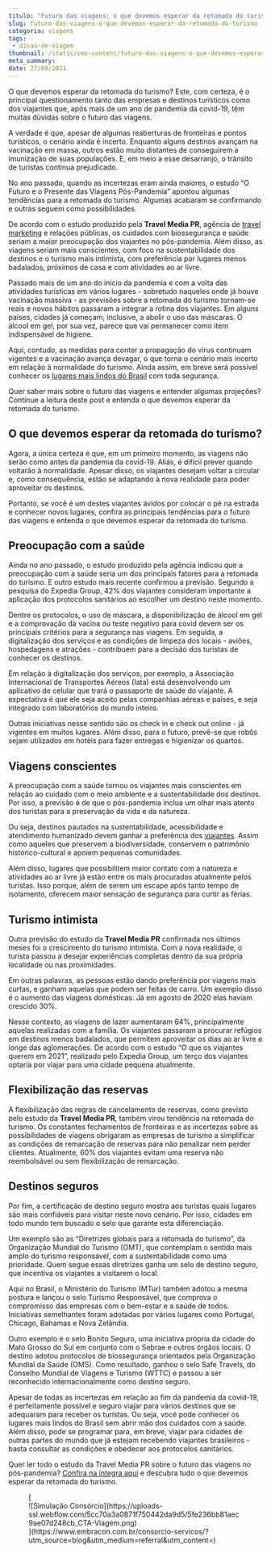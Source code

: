 ```yaml
---
titulo: "Futuro das viagens: o que devemos esperar da retomada do turismo"
slug: futuro-das-viagens-o-que-devemos-esperar-da-retomada-do-turismo
categoria: viagens
tags:
 - dicas-de-viagem
thumbnail: /static/cms-content/futuro-das-viagens-o-que-devemos-esperar-da-retomada-do-turismo.jpg
meta_summary: 
date: 27/09/2021
---
```

O que devemos esperar da retomada do turismo? Este, com certeza, é o principal questionamento tanto das empresas e destinos turísticos como dos viajantes que, após mais de um ano de pandemia da covid-19, têm muitas dúvidas sobre o futuro das viagens.

A verdade é que, apesar de algumas reaberturas de fronteiras e pontos turísticos, o cenário ainda é incerto. Enquanto alguns destinos avançam na vacinação em massa, outros estão muito distantes de conseguirem a imunização de suas populações. E, em meio a esse desarranjo, o trânsito de turistas continua prejudicado.

No ano passado, quando as incertezas eram ainda maiores, o estudo “O Futuro e o Presente das Viagens Pós-Pandemia” apontou algumas tendências para a retomada do turismo. Algumas acabaram se confirmando e outras seguem como possibilidades.

De acordo com o estudo produzido pela **Travel Media PR**, agência de [travel marketing](https://travelmediapr.com/) e relações públicas, os cuidados com biossegurança e saúde seriam a maior preocupação dos viajantes no pós-pandemia. Além disso, as viagens seriam mais conscientes, com foco na sustentabilidade dos destinos e o turismo mais intimista, com preferência por lugares menos badalados, próximos de casa e com atividades ao ar livre.

Passado mais de um ano do início da pandemia e com a volta das atividades turísticas em vários lugares - sobretudo naqueles onde já houve vacinação massiva - as previsões sobre a retomada do turismo tornam-se reais e novos hábitos passaram a integrar a rotina dos viajantes. Em alguns países, cidades já começam, inclusive, a abolir o uso das máscaras. O álcool em gel, por sua vez, parece que vai permanecer como item indispensável de higiene.

Aqui, contudo, as medidas para conter a propagação do vírus continuam vigentes e a vacinação avança devagar, o que torna o cenário mais incerto em relação à normalidade do turismo. Ainda assim, em breve será possível conhecer os [lugares mais lindos do Brasil](https://guiaviajarmelhor.com.br/100-lugares-mais-lindos-do-brasil/) com toda segurança.

Quer saber mais sobre o futuro das viagens e entender algumas projeções? Continue a leitura deste post e entenda o que devemos esperar da retomada do turismo.

O que devemos esperar da retomada do turismo? 
----------------------------------------------

Agora, a única certeza é que, em um primeiro momento, as viagens não serão como antes da pandemia da covid-19. Aliás, é difícil prever quando voltarão à normalidade. Apesar disso, os viajantes desejam voltar a circular e, como consequência, estão se adaptando à nova realidade para poder aproveitar os destinos.

Portanto, se você é um destes viajantes ávidos por colocar o pé na estrada e conhecer novos lugares, confira as principais tendências para o futuro das viagens e entenda o que devemos esperar da retomada do turismo.

Preocupação com a saúde 
------------------------

Ainda no ano passado, o estudo produzido pela agência indicou que a preocupação com a saúde seria um dos principais fatores para a retomada do turismo. E outro estudo mais recente confirmou a previsão. Segundo a pesquisa do Expedia Group, 42% dos viajantes consideram importante a aplicação dos protocolos sanitários ao escolher um destino neste momento.

Dentre os protocolos, o uso de máscara, a disponibilização de álcool em gel e a comprovação da vacina ou teste negativo para covid devem ser os principais critérios para a segurança nas viagens. Em seguida, a digitalização dos serviços e as condições de limpeza dos locais - aviões, hospedagens e atrações - contribuem para a decisão dos turistas de conhecer os destinos.

Em relação à digitalização dos serviços, por exemplo, a Associação Internacional de Transportes Aéreos (Iata) está desenvolvendo um aplicativo de celular que trará o passaporte de saúde do viajante. A expectativa é que ele seja aceito pelas companhias aéreas e países, e seja integrado com laboratórios do mundo inteiro.

Outras iniciativas nesse sentido são os check in e check out online - já vigentes em muitos lugares. Além disso, para o futuro, prevê-se que robôs sejam utilizados em hotéis para fazer entregas e higienizar os quartos.

Viagens conscientes 
--------------------

A preocupação com a saúde tornou os viajantes mais conscientes em relação ao cuidado com o meio ambiente e a sustentabilidade dos destinos. Por isso, a previsão é de que o pós-pandemia inclua um olhar mais atento dos turistas para a preservação da vida e da natureza.

Ou seja, destinos pautados na sustentabilidade, acessibilidade e atendimento humanizado devem ganhar a preferência dos [viajantes](https://www.embracon.com.br/blog/jeitos-criativos-de-economizar-dinheiro-para-viajar). Assim como aqueles que preservem a biodiversidade, conservem o patrimônio histórico-cultural e apoiem pequenas comunidades.

Além disso, lugares que possibilitem maior contato com a natureza e atividades ao ar livre já estão entre os mais procurados atualmente pelos turistas. Isso porque, além de serem um escape após tanto tempo de isolamento, oferecem maior sensação de segurança para curtir as férias.

Turismo intimista 
------------------

Outra previsão do estudo da **Travel Media PR** confirmada nos últimos meses foi o crescimento do turismo intimista. Com a nova realidade, o turista passou a desejar experiências completas dentro da sua própria localidade ou nas proximidades.

Em outras palavras, as pessoas estão dando preferência por viagens mais curtas, e ganham aquelas que podem ser feitas de carro. Um exemplo disso é o aumento das viagens domésticas. Já em agosto de 2020 elas haviam crescido 30%.

Nesse contexto, as viagens de lazer aumentaram 64%, principalmente aquelas realizadas com a família. Os viajantes passaram a procurar refúgios em destinos menos badalados, que permitem aproveitar os dias ao ar livre e longe das aglomerações. De acordo com o estudo “O que os viajantes querem em 2021”, realizado pelo Expedia Group, um terço dos viajantes optaria por viajar para uma cidade pequena atualmente.

Flexibilização das reservas 
----------------------------

A flexibilização das regras de cancelamento de reservas, como previsto pelo estudo da **Travel Media PR**, também virou tendência na retomada do turismo. Os constantes fechamentos de fronteiras e as incertezas sobre as possibilidades de viagens obrigaram as empresas de turismo a simplificar as condições de remarcação de reservas para não penalizar nem perder clientes. Atualmente, 60% dos viajantes evitam uma reserva não reembolsável ou sem flexibilização de remarcação.

Destinos seguros 
-----------------

Por fim, a certificação de destino seguro mostra aos turistas quais lugares são mais confiáveis para visitar neste novo cenário. Por isso, cidades em todo mundo tem buscado o selo que garante esta diferenciação.

Um exemplo são as “Diretrizes globais para a retomada do turismo”, da Organização Mundial do Turismo (OMT), que contemplam o sentido mais amplo do turismo responsável, com a sustentabilidade como uma prioridade. Quem segue essas diretrizes ganha um selo de destino seguro, que incentiva os viajantes a visitarem o local.

Aqui no Brasil, o Ministério do Turismo (MTur) também adotou a mesma postura e lançou o selo Turismo Responsável, que comprova o compromisso das empresas com o bem-estar e a saúde de todos. Iniciativas semelhantes foram adotadas por vários lugares como Portugal, Chicago, Bahamas e Nova Zelândia.

Outro exemplo é o selo Bonito Seguro, uma iniciativa própria da cidade do Mato Grosso do Sul em conjunto com o Sebrae e outros órgãos locais. O destino adotou protocolos de biossegurança orientados pela Organização Mundial da Saúde (OMS). Como resultado, ganhou o selo Safe Travels, do Conselho Mundial de Viagens e Turismo (WTTC) e passou a ser reconhecido internacionalmente como destino seguro.

Apesar de todas as incertezas em relação ao fim da pandemia da covid-19, é perfeitamente possível e seguro viajar para vários destinos que se adequaram para receber os turistas. Ou seja, você pode conhecer os lugares mais lindos do Brasil sem abrir mão dos cuidados com a saúde. Além disso, pode se programar para, em breve, viajar para cidades de outras partes do mundo que já estejam recebendo viajantes brasileiros - basta consultar as condições e obedecer aos protocolos sanitários.

Quer ler todo o estudo da Travel Media PR sobre o futuro das viagens no pós-pandemia? [Confira na íntegra aqui](https://guiaviajarmelhor.com.br/wp-content/uploads/2020/08/O-Futuro-e-o-Presente-das-Viagens-Pos-Pandemia.pdf) e descubra tudo o que devemos esperar da retomada do turismo.

<figure class="w-richtext-figure-type-image w-richtext-align-center">[<div>![Simulação Consórcio](https://uploads-ssl.webflow.com/5cc70a3a0871f750442da9d5/5fe236bb81aec9ae07d248cb_CTA-Viagem.png)</div>](https://www.embracon.com.br/consorcio-servicos/?utm_source=blog&utm_medium=referral&utm_content=)</figure>
